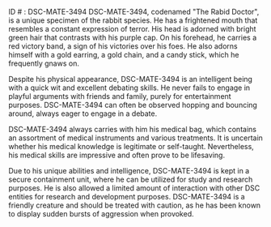 ID # : DSC-MATE-3494
DSC-MATE-3494, codenamed "The Rabid Doctor", is a unique specimen of the rabbit species. He has a frightened mouth that resembles a constant expression of terror. His head is adorned with bright green hair that contrasts with his purple cap. On his forehead, he carries a red victory band, a sign of his victories over his foes. He also adorns himself with a gold earring, a gold chain, and a candy stick, which he frequently gnaws on.

Despite his physical appearance, DSC-MATE-3494 is an intelligent being with a quick wit and excellent debating skills. He never fails to engage in playful arguments with friends and family, purely for entertainment purposes. DSC-MATE-3494 can often be observed hopping and bouncing around, always eager to engage in a debate. 

DSC-MATE-3494 always carries with him his medical bag, which contains an assortment of medical instruments and various treatments. It is uncertain whether his medical knowledge is legitimate or self-taught. Nevertheless, his medical skills are impressive and often prove to be lifesaving.

Due to his unique abilities and intelligence, DSC-MATE-3494 is kept in a secure containment unit, where he can be utilized for study and research purposes. He is also allowed a limited amount of interaction with other DSC entities for research and development purposes. DSC-MATE-3494 is a friendly creature and should be treated with caution, as he has been known to display sudden bursts of aggression when provoked.
